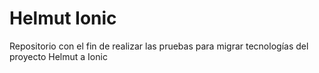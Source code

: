# Helmut Ionic
Repositorio con el fin de realizar las pruebas para migrar tecnologías del proyecto Helmut a Ionic
